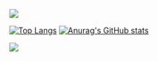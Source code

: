 <img src="https://capsule-render.vercel.app/api?type=waving&color=BDBDC8&height=150&section=header" />

[![Top Langs](https://github-readme-stats.vercel.app/api/top-langs/?username=kwoncheolgyu4)](https://github.com/anuraghazra/github-readme-stats)
[![Anurag's GitHub stats](https://github-readme-stats.vercel.app/api?username=kwoncheolgyu4)](https://github.com/anuraghazra/github-readme-stats)

<img src="https://capsule-render.vercel.app/api?type=waving&color=BDBDC8&height=150&section=footer" />
